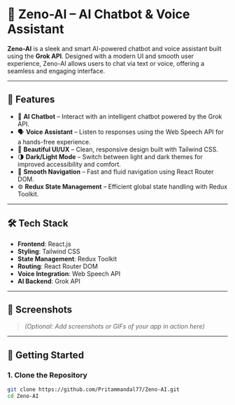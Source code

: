 # 🤖 Zeno-AI – AI Chatbot & Voice Assistant

**Zeno-AI** is a sleek and smart AI-powered chatbot and voice assistant built using the **Grok API**. Designed with a modern UI and smooth user experience, Zeno-AI allows users to chat via text or voice, offering a seamless and engaging interface.

---

## 🚀 Features

- 💬 **AI Chatbot** – Interact with an intelligent chatbot powered by the Grok API.  
- 🗣️ **Voice Assistant** – Listen to responses using the Web Speech API for a hands-free experience.  
- 🎨 **Beautiful UI/UX** – Clean, responsive design built with Tailwind CSS.  
- 🌗 **Dark/Light Mode** – Switch between light and dark themes for improved accessibility and comfort.  
- 🧭 **Smooth Navigation** – Fast and fluid navigation using React Router DOM.  
- ⚙️ **Redux State Management** – Efficient global state handling with Redux Toolkit.  

---

## 🛠️ Tech Stack

- **Frontend**: React.js  
- **Styling**: Tailwind CSS  
- **State Management**: Redux Toolkit  
- **Routing**: React Router DOM  
- **Voice Integration**: Web Speech API  
- **AI Backend**: Grok API  

---

## 📸 Screenshots

> *(Optional: Add screenshots or GIFs of your app in action here)*

---

## 🔧 Getting Started

### 1. Clone the Repository

```bash
git clone https://github.com/Pritammandal77/Zeno-AI.git
cd Zeno-AI

